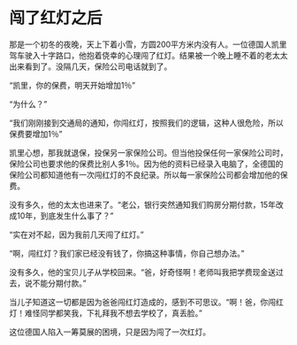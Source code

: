 # 闯了红灯之后

那是一个初冬的夜晚，天上下着小雪，方圆200平方米内没有人。一位德国人凯里驾车驶入十字路口，他抱着侥幸的心理闯了红灯。结果被一个晚上睡不着的老太太出来看到了。没隔几天，保险公司电话就到了。 

“凯里，你的保费，明天开始增加1％” 

“为什么？” 

“我们刚刚接到交通局的通知，你闯红灯，按照我们的逻辑，这种人很危险，所以保费要增加1％” 

凯里心想，那我就退保，投保另一家保险公司。但当他投保任何一家保险公司时，保险公司也要求他的保费比别人多1％。因为他的资料已经录入电脑了，全德国的保险公司都知道他有一次闯红灯的不良纪录。所以每一家保险公司都会增加他的保费。 

没有多久，他的太太也进来了。“老公，银行突然通知我们购房分期付款，15年改成10年，到底发生什么事了？” 

“实在对不起，因为我前几天闯了红灯。” 

“啊，闯红灯？我们家已经没有钱了，你搞这种事情，你自己想办法。” 

没有多久，他的宝贝儿子从学校回来。“爸，好奇怪啊！老师叫我把学费现金送过去，说不能分期付款。” 

当儿子知道这一切都是因为爸爸闯红灯造成的，感到不可思议。“啊！爸，你闯红灯！难怪同学都笑我，下礼拜我不想去学校了，真丢脸。” 

这位德国人陷入一筹莫展的困境，只是因为闯了一次红灯。
 